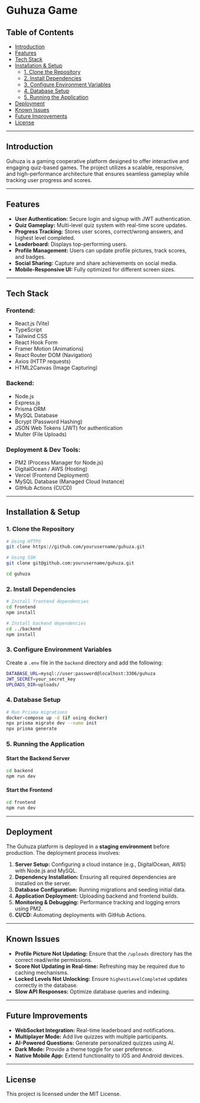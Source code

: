 # Guhuza Game

## Table of Contents
- [Introduction](#introduction)
- [Features](#features)
- [Tech Stack](#tech-stack)
- [Installation & Setup](#installation--setup)
  - [1. Clone the Repository](#1-clone-the-repository)
  - [2. Install Dependencies](#2-install-dependencies)
  - [3. Configure Environment Variables](#3-configure-environment-variables)
  - [4. Database Setup](#4-database-setup)
  - [5. Running the Application](#5-running-the-application)
- [Deployment](#deployment)
- [Known Issues](#known-issues)
- [Future Improvements](#future-improvements)
- [License](#license)

---

## Introduction
Guhuza is a gaming cooperative platform designed to offer interactive and engaging quiz-based games. The project utilizes a scalable, responsive, and high-performance architecture that ensures seamless gameplay while tracking user progress and scores.

---

## Features
- **User Authentication:** Secure login and signup with JWT authentication.
- **Quiz Gameplay:** Multi-level quiz system with real-time score updates.
- **Progress Tracking:** Stores user scores, correct/wrong answers, and highest level completed.
- **Leaderboard:** Displays top-performing users.
- **Profile Management:** Users can update profile pictures, track scores, and badges.
- **Social Sharing:** Capture and share achievements on social media.
- **Mobile-Responsive UI:** Fully optimized for different screen sizes.

---

## Tech Stack
### **Frontend:**
- React.js (Vite)
- TypeScript
- Tailwind CSS
- React Hook Form
- Framer Motion (Animations)
- React Router DOM (Navigation)
- Axios (HTTP requests)
- HTML2Canvas (Image Capturing)

### **Backend:**
- Node.js
- Express.js
- Prisma ORM
- MySQL Database
- Bcrypt (Password Hashing)
- JSON Web Tokens (JWT) for authentication
- Multer (File Uploads)

### **Deployment & Dev Tools:**
- PM2 (Process Manager for Node.js)
- DigitalOcean / AWS (Hosting)
- Vercel (Frontend Deployment)
- MySQL Database (Managed Cloud Instance)
- GitHub Actions (CI/CD)

---

## Installation & Setup

### **1. Clone the Repository**
```sh
# Using HTTPS
git clone https://github.com/yourusername/guhuza.git

# Using SSH
git clone git@github.com:yourusername/guhuza.git
```
```sh
cd guhuza
```

### **2. Install Dependencies**
```sh
# Install frontend dependencies
cd frontend
npm install

# Install backend dependencies
cd ../backend
npm install
```

### **3. Configure Environment Variables**
Create a `.env` file in the `backend` directory and add the following:
```sh
DATABASE_URL=mysql://user:password@localhost:3306/guhuza
JWT_SECRET=your_secret_key
UPLOADS_DIR=uploads/
```

### **4. Database Setup**
```sh
# Run Prisma migrations
docker-compose up -d (if using docker)
npx prisma migrate dev --name init
npx prisma generate
```

### **5. Running the Application**
#### **Start the Backend Server**
```sh
cd backend
npm run dev
```
#### **Start the Frontend**
```sh
cd frontend
npm run dev
```

---

## Deployment
The Guhuza platform is deployed in a **staging environment** before production. The deployment process involves:

1. **Server Setup:** Configuring a cloud instance (e.g., DigitalOcean, AWS) with Node.js and MySQL.
2. **Dependency Installation:** Ensuring all required dependencies are installed on the server.
3. **Database Configuration:** Running migrations and seeding initial data.
4. **Application Deployment:** Uploading backend and frontend builds.
5. **Monitoring & Debugging:** Performance tracking and logging errors using PM2.
6. **CI/CD:** Automating deployments with GitHub Actions.

---

## Known Issues
- **Profile Picture Not Updating:** Ensure that the `/uploads` directory has the correct read/write permissions.
- **Score Not Updating in Real-time:** Refreshing may be required due to caching mechanisms.
- **Locked Levels Not Unlocking:** Ensure `highestLevelCompleted` updates correctly in the database.
- **Slow API Responses:** Optimize database queries and indexing.

---

## Future Improvements
- **WebSocket Integration:** Real-time leaderboard and notifications.
- **Multiplayer Mode:** Add live quizzes with multiple participants.
- **AI-Powered Questions:** Generate personalized quizzes using AI.
- **Dark Mode:** Provide a theme toggle for user preference.
- **Native Mobile App:** Extend functionality to iOS and Android devices.

---

## License
This project is licensed under the MIT License.

